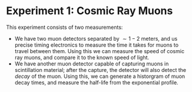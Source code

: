 # Experiment 1: Cosmic Ray Muons

This experiment consists of two measurements:
- We have two muon detectors separated by $\sim 1 - 2$ meters, and us precise timing electronics to measure the time it takes for muons to travel between them. Using this we can measure the speed of cosmic ray muons, and compare it to the known speed of light.
- We have another muon detector capable of capturing muons in scintillation material; after the capture, the detector will also detect the *decay* of the muon. Using this, we can generate a historgram of muon decay times, and measure the half-life from the exponential profile.

